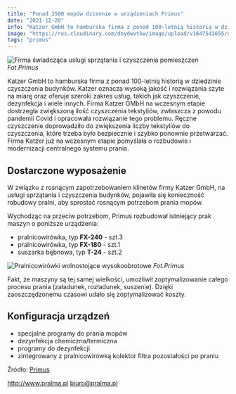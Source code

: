 ```yaml
---
title: "Ponad 3500 mopów dziennie w urządzeniach Primus"
date: "2021-12-20"
info: "Katzer GmbH to hamburska firma z ponad 100-letnią historią w dziedzinie czyszczenia budynków. Katzer oznacza wysoką jakość i rozwiązania szyte na miarę oraz oferuje szeroki zakres usług, takich jak czyszczenie, dezynfekcja i wiele innych. Firma Katzer GMbH na wczesnym etapie dostrzegła zwiększoną ilość czyszczenia tekstyliów, zwłaszcza z powodu pandemii Covid i opracowała rozwiązanie tego problemu. Ręczne czyszczenie doprowadziło do zwiększenia liczby tekstyliów do czyszczenia, które trzeba było bezpiecznie i szybko ponownie przetwarzać. Firma Katzer już na wczesnym etapie pomyślała o rozbudowie i modernizacji centralnego systemu prania."
image: "https://res.cloudinary.com/doydwvtkw/image/upload/v1647541655/uploads/posts/mop__3500_vz5xjx.webp"
tags: "primus"
---
```



![Firma świadcząca uslugi sprzątania i czyszczenia pomieszczeń](https://res.cloudinary.com/doydwvtkw/image/upload/v1647541655/uploads/posts/mop__3500_3_egnw9c.webp)
*Fot.Primus*

Katzer GmbH to hamburska firma z ponad 100-letnią historią w dziedzinie czyszczenia budynków. Katzer oznacza wysoką jakość i rozwiązania szyte na miarę oraz oferuje szeroki zakres usług, takich jak czyszczenie, dezynfekcja i wiele innych. Firma Katzer GMbH na wczesnym etapie dostrzegła zwiększoną ilość czyszczenia tekstyliów, zwłaszcza z powodu pandemii Covid i opracowała rozwiązanie tego problemu. Ręczne czyszczenie doprowadziło do zwiększenia liczby tekstyliów do czyszczenia, które trzeba było bezpiecznie i szybko ponownie przetwarzać. Firma Katzer już na wczesnym etapie pomyślała o rozbudowie i modernizacji centralnego systemu prania.

## Dostarczone wyposażenie

W związku z rosnącym zapotrzebowaniem klinetów firmy Katzer GmbH, na usługi sprzątania i czyszczenia budynków, pojawiła się konieczność robudowy pralni, aby sprostać rosnącym potrzebom prania mopów. 

Wychodząc na przeciw potrzebom, Primus rozbudował istniejący prak maszyn o poniższe urządzenia:

- pralnicowirówka, typ **FX-240** - szt.3
- pralnicowirówka, typ **FX-180** - szt.1
- suszarka bębnowa, typ **T-24**  - szt.2

![Pralnicowirówki wolnostojące wysokoobrotowe](https://res.cloudinary.com/doydwvtkw/image/upload/v1647541655/uploads/posts/mop__3500_2_y3bgcy.webp)
*Fot.Primus*

Fakt, że maszyny są tej samej wielkości, umożliwił zoptymalizowanie całego procesu prania (załadunek, rozładunek, suszenie). Dzięki zaoszczędzonemu czasowi udało się zoptymalizować koszty.

## Konfiguracja urządzeń

- specjalne programy do prania mopów
- dezynfekcja chemiczna/termiczna
- programy do dezynfekcji
- zintegrowany z pralnicowirówką kolektor filtra pozostałości po praniu

Źródło: [Primus](https://primuslaundry.com/washing-3500-mops-a-day-with-primus-laundry)

<http://www.pralma.pl>
<biuro@pralma.pl>